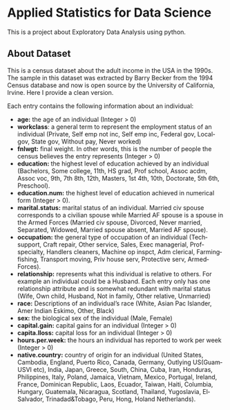 # Applied Statistics for Data Science

This is a project about Exploratory Data Analysis using python.

## About Dataset
This is a census dataset about the adult income in the USA in the 1990s. The
sample in this dataset was extracted by Barry Becker from the 1994 Census
database and now is open source by the University of California, Irvine.
Here I provide a clean version.

Each entry contains the following information about an individual:
- **age:** the age of an individual (Integer > 0)
- **workclass**: a general term to represent the employment status of an
individual (Private, Self­ emp­ not­ inc, Self­ emp­ inc, Federal­ gov, Local­ gov,
State­ gov, Without­ pay, Never­ worked)
- **fnlwgt:** final weight. In other words, this is the number of people the census
believes the entry represents (Integer > 0)
- **education:** the highest level of education achieved by an individual
(Bachelors, Some­ college, 11th, HS­ grad, Prof­ school, Assoc­ acdm, Assoc­ voc,
9th, 7th­ 8th, 12th, Masters, 1st­ 4th, 10th, Doctorate, 5th­ 6th, Preschool).
- **education.­num:** the highest level of education achieved in numerical form
(Integer > 0).
- **marital­.status:** marital status of an individual. Married­ civ­ spouse corresponds
to a civilian spouse while Married­ AF­ spouse is a spouse in the Armed Forces
(Married­ civ­ spouse, Divorced, Never­ married, Separated, Widowed,
Married­ spouse­ absent, Married­ AF­ spouse).
- **occupation:** the general type of occupation of an individual (Tech­ support,
Craft­ repair, Other­ service, Sales, Exec­ managerial, Prof­ specialty,
Handlers­ cleaners, Machine­ op­ inspct, Adm­ clerical, Farming­ fishing,
Transport­ moving, Priv­ house­ serv, Protective­ serv, Armed­ Forces).
- **relationship:** represents what this individual is relative to others. For example
an individual could be a Husband. Each entry only has one relationship
attribute and is somewhat redundant with marital status (Wife, Own­ child,
Husband, Not­ in­ family, Other­ relative, Unmarried)
- **race:** Descriptions of an individual’s race (White, Asian­ Pac­ Islander,
Amer­ Indian­ Eskimo, Other, Black)
- **sex:** the biological sex of the individual (Male, Female)
- **capital.­gain:** capital gains for an individual (Integer > 0)
- **capita.lloss:** capital loss for an individual (Integer > 0)
- **hours.­per.­week:** the hours an individual has reported to work per week
(Integer > 0)
- **native.­country:** country of origin for an individual (United­ States, Cambodia,
England, Puerto­ Rico, Canada, Germany, Outlying­ US(Guam­ USVI­ etc), India,
Japan, Greece, South, China, Cuba, Iran, Honduras, Philippines, Italy,
Poland, Jamaica, Vietnam, Mexico, Portugal, Ireland, France,
Dominican­ Republic, Laos, Ecuador, Taiwan, Haiti, Columbia, Hungary,
Guatemala, Nicaragua, Scotland, Thailand, Yugoslavia, El­ Salvador,
Trinadad&Tobago, Peru, Hong, Holand­ Netherlands).